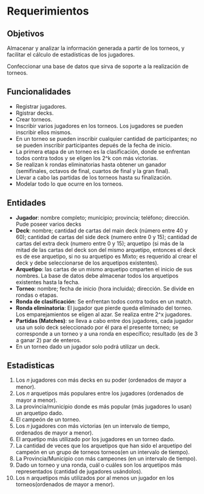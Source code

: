 # Requerimientos

## Objetivos

Almacenar y analizar la información generada a partir de los torneos, y facilitar el cálculo de  estadísticas de  los jugadores.

Confeccionar una base de datos que sirva de soporte a la realización de torneos.

## Funcionalidades

* Registrar jugadores.
* Rgistrar decks.
* Crear torneos.
* Inscribir varios jugadores en los torneos. Los jugadores se pueden inscribir ellos mismos.
* En un torneo se pueden inscribir cualquier cantidad de participantes; no se pueden inscribir participantes depués de la fecha de inicio.
* La primera etapa de un torneo es la clasificación, donde se enfrentan todos contra todos y se eligen los 2^k con más victorias.
* Se realizan k rondas eliminatorias hasta obtener un ganador (semifinales, octavos de final, cuartos de final y la gran final).
* Llevar a cabo las partidas de los torneos hasta su finalización.
* Modelar todo lo que ocurre en los torneos.

## Entidades

* **Jugador**: nombre completo; municipio; provincia; teléfono; dirección. Pude poseer varios decks
* **Deck**: nombre; cantidad de cartas del main deck (número entre 40 y 60); cantidad de cartas del side deck (numero entre 0 y 15); cantidad de cartas del extra deck (numero entre 0 y 15); arquetipo (si más de la mitad de las cartas del deck son del mismo arquetipo, entonces el deck es de ese arquetipo, si no su arquetipo es Mixto; es requerido al crear el deck y debe seleccionarse de los arquetipos existentes).
* **Arquetipo**: las cartas de un mismo arquetipo cmparten el inicio de sus nombres. La base de datos debe almacenar todos los arquetipos existentes hasta la fecha.
* **Torneo**: nombre; fecha de inicio (hora incluida); dirección. Se divide en rondas o etapas.
* **Ronda de clasificación**: Se enfrentan todos contra todos en un match.
* **Ronda eliminatoria**: El jugador que pierde queda eliminado del torneo. Los emparejamientos se eligen al azar. Se realiza entre 2^x jugadores.
* **Partidas (Matches)**: se lleva a cabo entre dos jugadores, cada jugador usa un solo deck seleccionado por él para el presente torneo; se corresponde a un torneo y a una ronda en específico; resultado (es de 3 a ganar 2) par de enteros.
* En un torneo dado un jugador solo podrá utilizar un deck.

## Estadisticas

1. Los 𝑛 jugadores con más decks en su poder (ordenados de mayor a menor).
2. Los 𝑛 arquetipos más populares entre los jugadores (ordenados de mayor a menor).
3. La provincia/municipio donde es más popular (más jugadores lo usan) un arquetipo dado.
4. El campeón de un torneo.
5. Los 𝑛 jugadores  con  más  victorias  (en  un  intervalo  de  tiempo,  ordenados  de  mayor  a menor).
6. El arquetipo más utilizado por los jugadores en un torneo dado.
7. La cantidad de veces que los arquetipos que han sido el arquetipo del campeón en un grupo de torneos torneos(en un intervalo de tiempo).
8. La Provincia/Municipio con más campeones (en un intervalo de tiempo).
9. Dado un torneo y una ronda, cuál o cuáles son los arquetipos más representados (cantidad de jugadores usándolos).
10. Los n arquetipos más  utilizados  por  al  menos  un  jugador  en  los  torneos(ordenados  de mayor a menor).
